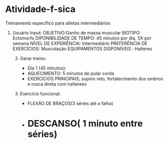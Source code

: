# Atividade-f-sica
Treinamento específico para atletas intermediários
1. Usuário Input:
   OBJETIVO:Ganho de massa muscular
   BIOTIPO: Ectomorfo
   DIPONIBILIDADE DE TEMPO: 45 minutos por dia, 5X por semana
   NÍVEL DE EXPERIÊNCIA: Intermediário
   PREFERÊNCIA DE EXERCÍCIOS: Musculação
   EQUIPAMENTOS DISPONÍVEIS : Halteres

   2. Gerar treino:
      - Dia 1 (45 minutos):
      - AQUECIMENTO: 5 minutos de pular corda
      - EXERCÍCIOS PRINCIPAIS; supino reto, fortalecimento dos ombros e rosca direta com halterees
        
   3. Exercício funcional:
      - FLEXÃO DE BRAÇOS(3 séries até a falha)
      - DESCANSO( 1 minuto entre séries)
        ===========================================================================================
